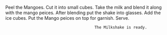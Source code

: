 Peel the Mangoes.
Cut it into small cubes.
Take the milk and blend it along with the mango peices.
After blending put the shake into glasses.
Add the ice cubes.
Put the Mango peices on top for garnish.
Serve.

                                           The Milkshake is ready.
